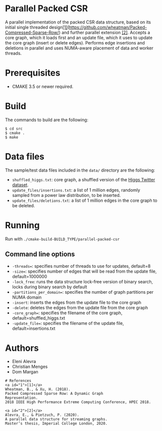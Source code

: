 # Parallel Packed CSR
A parallel implementation of the packed CSR data structure, based on its initial single threaded design[[1]](#1)(https://github.com/wheatman/Packed-Compressed-Sparse-Row/) and further parallel extension [[2]](#2).
Accepts a core graph, which it loads first and an update file, which it uses to update the core graph (insert or delete edges).
Performs edge insertions and deletions in parallel and uses NUMA-aware placement of data and worker threads.

# Prerequisites
* CMAKE 3.5 or newer required.

# Build
The commands to build are the following:

```
$ cd src
$ cmake .
$ make
```

# Data files
The sample/test data files included in the `data/` directory are the following:

* `shuffled_higgs.txt`: core graph, a shuffled version of the [Higgs Twitter dataset](https://snap.stanford.edu/data/higgs-twitter.html).
* `update_files/insertions.txt`: a list of 1 million edges, randomly sampled from a power law distribution, to be inserted.
* `update_files/deletions.txt`: a list of 1 million edges in the core graph to be deleted.

# Running
Run with `./cmake-build-BUILD_TYPE/parallel-packed-csr`

## Command line options
* `-threads=`: specifies number of threads to use for updates, default=8
* `-size=`: specifies number of edges that will be read from the update file, default=1000000
* `-lock_free`: runs the data structure lock-free version of binary search, locks during binary search by default
* `-partitions_per_domain=`: specifies the number of graph partitions per NUMA domain
* `-insert`: inserts the edges from the update file to the core graph
* `-delete`: deletes the edges from the update file from the core graph
* `-core_graph=`: specifies the filename of the core graph, default=shuffled_higgs.txt
* `-update_file=`: specifies the filename of the update file, default=insertions.txt

# Authors
* Eleni Alevra
* Christian Menges 
* Dom Margan 

```
# References
<a id="1">[1]</a>
Wheatman, B., & Xu, H. (2018).
Packed Compressed Sparse Row: A Dynamic Graph
Representation. 
2018 IEEE High Performance Extreme Computing Conference, HPEC 2018.

<a id="2">[2]</a>
Alevra, E., & Pietzuch, P. (2020).
A parallel data structure for streaming graphs. 
Master’s thesis, Imperial College London, 2020.
